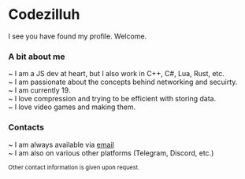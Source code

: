 # Codezilluh
I see you have found my profile. Welcome.

### A bit about me
~ I am a JS dev at heart, but I also work in C++, C#, Lua, Rust, etc.<br>
~ I am passionate about the concepts behind networking and secuirty.<br>
~ I am currently 19.<br>
~ I love compression and trying to be efficient with storing data.<br>
~ I love video games and making them.<br>

### Contacts
~ I am always available via [email](mailto:general@zilluh.dev)<br>
~ I am also on various other platforms (Telegram, Discord, etc.)<br>

<sub>Other contact information is given upon request.</sub>
